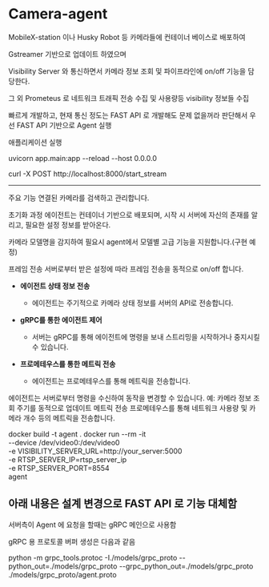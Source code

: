 # Camera-agent

MobileX-station 이나 Husky Robot 등 카메라들에 컨테이너 베이스로 배포하여 

Gstreamer 기반으로 업데이트 하였으며

Visibility Server 와 통신하면서 카메라 정보 조회 및 파이프라인에 on/off 기능을 담당한다.

그 외 Prometeus 로 네트워크 트래픽 전송 수집 및 사용량등 visibility 정보들 수집

빠르게 개발하고, 현재 통신 정도는 FAST API 로 개발해도 문제 없을꺼라 판단해서 우선 FAST API 기반으로 Agent 실행


애플리케이션 실행

uvicorn app.main:app --reload --host 0.0.0.0

curl -X POST http://localhost:8000/start_stream

---

주요 기능
연결된 카메라를 검색하고 관리합니다.

초기화 과정
에이전트는 컨테이너 기반으로 배포되며, 시작 시 서버에 자신의 존재를 알리고, 필요한 설정 정보를 받아온다.


카메라 모델명을 감지하여 필요시 agent에서 모델별 고급 기능을 지원합니다.(구현 예정)


프레임 전송
서버로부터 받은 설정에 따라 프레임 전송을 동적으로 on/off 합니다.

- **에이전트 상태 정보 전송**
  - 에이전트는 주기적으로 카메라 상태 정보를 서버의 API로 전송합니다.

- **gRPC를 통한 에이전트 제어**
  - 서버는 gRPC를 통해 에이전트에 명령을 보내 스트리밍을 시작하거나 중지시킬 수 있습니다.

- **프로메테우스를 통한 메트릭 전송**
  - 에이전트는 프로메테우스를 통해 메트릭을 전송합니다.



에이전트는 서버로부터 명령을 수신하여 동작을 변경할 수 있습니다.
예: 카메라 정보 조회 주기를 동적으로 업데이트
메트릭 전송
프로메테우스를 통해 네트워크 사용량 및 카메라 개수 등의 메트릭을 전송합니다.


docker build -t agent .
docker run --rm -it \
    --device /dev/video0:/dev/video0 \
    -e VISIBILITY_SERVER_URL=http://your_server:5000 \
    -e RTSP_SERVER_IP=rtsp_server_ip \
    -e RTSP_SERVER_PORT=8554 \
    agent



아래 내용은 설계 변경으로 FAST API 로 기능 대체함
--------------------------------------------
서버측이 Agent 에 요청을 할때는 gRPC 메인으로 사용함 

gRPC 용 프로토콜 버퍼 생성은 다음과 같음

python -m grpc_tools.protoc -I./models/grpc_proto --python_out=./models/grpc_proto --grpc_python_out=./models/grpc_proto ./models/grpc_proto/agent.proto

